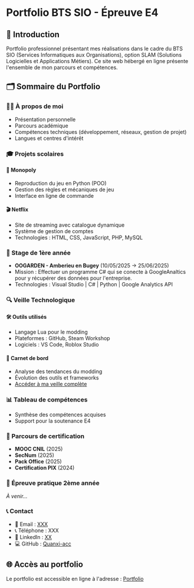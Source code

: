 # Portfolio BTS SIO - Épreuve E4

## 📌 Introduction
Portfolio professionnel présentant mes réalisations dans le cadre du BTS SIO (Services Informatiques aux Organisations), option SLAM (Solutions Logicielles et Applications Métiers). Ce site web hébergé en ligne présente l'ensemble de mon parcours et compétences.

## 🗂 Sommaire du Portfolio

### 👨‍💻 À propos de moi
- Présentation personnelle
- Parcours académique
- Compétences techniques (développement, réseaux, gestion de projet)
- Langues et centres d'intérêt

### 🎓 Projets scolaires
#### 🎲 Monopoly
- Reproduction du jeu en Python (POO)
- Gestion des règles et mécaniques de jeu
- Interface en ligne de commande

#### 🎬 Netflix
- Site de streaming avec catalogue dynamique
- Système de gestion de comptes
- Technologies : HTML, CSS, JavaScript, PHP, MySQL

### 💼 Stage de 1ère année
- **OOGARDEN - Amberieu en Bugey** (10/05/2025 -> 25/06/2025)
- Mission : Effectuer un programme C# qui se conecte à GoogleAnaltics pour y récupérer des données pour l'entreprise.
- Technologies : Visual Studio | C# | Python | Google Analytics API

### 🔍 Veille Technologique
#### 🛠 Outils utilisés
- Langage Lua pour le modding
- Plateformes : GitHub, Steam Workshop
- Logiciels : VS Code, Roblox Studio

#### 📓 Carnet de bord
- Analyse des tendances du modding
- Évolution des outils et frameworks
- [Accéder à ma veille complète](https://github.com/Quanxi-acc/VeilleTechnologique.git)

### 📊 Tableau de compétences
- Synthèse des compétences acquises
- Support pour la soutenance E4

### 📜 Parcours de certification
- **MOOC CNIL** (2025)
- **SecNum** (2025)
- **Pack Office** (2025)
- **Certification PIX** (2024)

### 🚧 Épreuve pratique 2ème année
*À venir...*

### 📞 Contact
- 📧 Email : [XXX](XX)
- 📞 Téléphone : XXX
- 💼 LinkedIn : [XX](XX)
- 💻 GitHub : [Quanxi-acc](https://github.com/Quanxi-acc)

## 🌐 Accès au portfolio
Le portfolio est accessible en ligne à l'adresse : [Portfolio](https://quanxi-acc.github.io/Portfolio-E4/)
